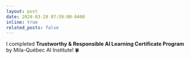 ```yaml
---
layout: post
date: 2024-03-20 07:59:00-0400
inline: true
related_posts: false
---
```


I completed **Trustworthy & Responsible AI Learning Certificate Program** by Mila-Québec AI Institute! :four_leaf_clover:
